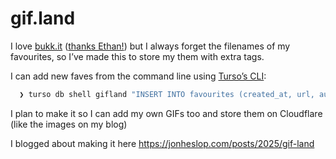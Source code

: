 # gif.land

I love [bukk.it](https://bukk.it) ([thanks Ethan!](https://ethanmarcotte.com/)) but I always forget the filenames of my favourites, so I’ve made this to store my them with extra tags.

I can add new faves from the command line using [Turso’s CLI](https://docs.turso.tech/cli/db/shell):

```sh
  ❯ turso db shell gifland "INSERT INTO favourites (created_at, url, author, tags) VALUES (datetime('now'), 'theandies.gif', 'Jon Heslop', 'hot fuzz');"
```

I plan to make it so I can add my own GIFs too and store them on Cloudflare (like the images on my blog)

I blogged about making it here https://jonheslop.com/posts/2025/gif-land
